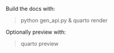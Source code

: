 Build the docs with:

> python gen_api.py & quarto render 

Optionally preview with: 

> quarto preview